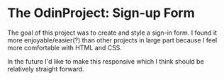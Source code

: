 # The OdinProject: Sign-up Form

The goal of this project was to create and style a sign-in form. I found it more enjoyable/easier(?) than other projects in large part because I feel more comfortable with HTML and CSS. 

In the future I'd like to make this responsive which I think should be relatively straight forward.